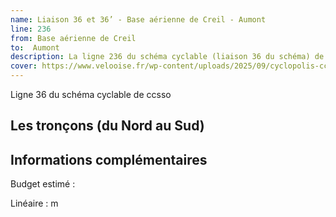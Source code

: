 ```yaml
---
name: Liaison 36 et 36’ - Base aérienne de Creil - Aumont
line: 236
from: Base aérienne de Creil 
to:  Aumont 
description: La ligne 236 du schéma cyclable (liaison 36 du schéma) de ccsso reliera Base aérienne de Creil  à Aumont 
cover: https://www.velooise.fr/wp-content/uploads/2025/09/cyclopolis-ccsso-236.jpg
---
```

Ligne 36 du schéma cyclable de ccsso
## Les tronçons (du Nord au Sud)

## Informations complémentaires

Budget estimé : 

Linéaire :  m

